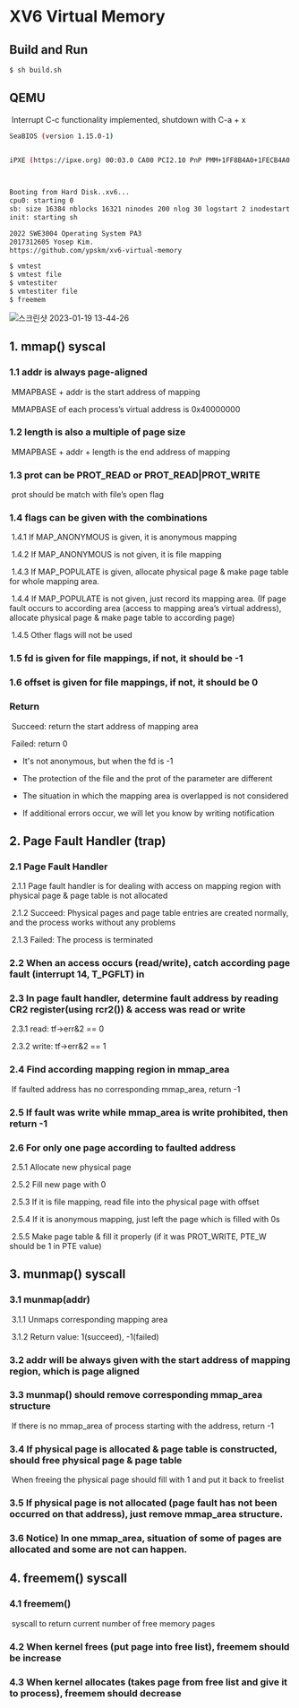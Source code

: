 # XV6 Virtual Memory

## Build and Run

```bash
$ sh build.sh
```

## QEMU  

​	Interrupt C-c functionality implemented, shutdown with C-a + x

```bash
SeaBIOS (version 1.15.0-1)


iPXE (https://ipxe.org) 00:03.0 CA00 PCI2.10 PnP PMM+1FF8B4A0+1FECB4A0 CA00
                                                                               


Booting from Hard Disk..xv6...
cpu0: starting 0
sb: size 16384 nblocks 16321 ninodes 200 nlog 30 logstart 2 inodestart 32 bmap start 58
init: starting sh

2022 SWE3004 Operating System PA3 
2017312605 Yosep Kim.
https://github.com/ypskm/xv6-virtual-memory

$ vmtest 
$ vmtest file
$ vmtestiter
$ vmtestiter file
$ freemem
```

![스크린샷 2023-01-19 13-44-26](https://user-images.githubusercontent.com/71680670/213357441-0930e4ba-bb61-43fb-86d3-ad3abb1edd7e.png)

## 1. mmap() syscal

###   1.1 addr is always page-aligned

​	MMAPBASE + addr is the start address of mapping

​	MMAPBASE of each process’s virtual address is 0x40000000

###   1.2 length is also a multiple of page size

​	MMAPBASE + addr + length is the end address of mapping

###   1.3 prot can be PROT_READ or PROT_READ|PROT_WRITE

​	prot should be match with file’s open flag

###   1.4 flags can be given with the combinations

​	1.4.1 If MAP_ANONYMOUS is given, it is anonymous mapping

​	1.4.2 If MAP_ANONYMOUS is not given, it is file mapping

​	1.4.3 If MAP_POPULATE is given, allocate physical page & make page table for whole mapping area.

​	1.4.4 If MAP_POPULATE is not given, just record its mapping area. (If page fault occurs to according area (access to mapping area’s virtual address), allocate physical page & make page table to according page)

​ 1.4.5 Other flags will not be used

###   1.5 fd is given for file mappings, if not, it should be -1 

###   1.6 offset is given for file mappings, if not, it should be 0

###   Return

​    Succeed: return the start address of mapping area

​    Failed: return 0

   - It's not anonymous, but when the fd is -1
   
   - The protection of the file and the prot of the parameter are different
   
   - The situation in which the mapping area is overlapped is not considered
   
   - If additional errors occur, we will let you know by writing notification

## 2. Page Fault Handler (trap)

###   2.1 Page Fault Handler

​    2.1.1 Page fault handler is for dealing with access on mapping region with physical page & page table is not allocated

​    2.1.2 Succeed: Physical pages and page table entries are created normally, and the process works without any problems

​    2.1.3 Failed: The process is terminated

###   2.2 When an access occurs (read/write), catch according page fault (interrupt 14, T_PGFLT) in

###   2.3 In page fault handler, determine fault address by reading CR2 register(using rcr2()) & access was read or write

​    2.3.1 read: tf->err&2 == 0

​    2.3.2 write: tf->err&2 == 1

###   2.4 Find according mapping region in mmap_area

​    If faulted address has no corresponding mmap_area, return -1

###   2.5 If fault was write while mmap_area is write prohibited, then return -1

###   2.6 For only one page according to faulted address

​    2.5.1 Allocate new physical page

​    2.5.2 Fill new page with 0

​    2.5.3 If it is file mapping, read file into the physical page with offset

​    2.5.4 If it is anonymous mapping, just left the page which is filled with 0s

​    2.5.5 Make page table & fill it properly (if it was PROT_WRITE, PTE_W should be 1 in PTE value)

## 3. munmap() syscall

###   3.1 munmap(addr)

​    3.1.1 Unmaps corresponding mapping area

​    3.1.2 Return value: 1(succeed), -1(failed)

###   3.2 addr will be always given with the start address of mapping region, which is page aligned

###   3.3 munmap() should remove corresponding mmap_area structure 

​    If there is no mmap_area of process starting with the address, return -1

###   3.4 If physical page is allocated & page table is constructed, should free physical page & page table 

​    When freeing the physical page should fill with 1 and put it back to freelist

###   3.5 If physical page is not allocated (page fault has not been occurred on that address), just remove mmap_area structure.

###   3.6 Notice) In one mmap_area, situation of some of pages are allocated and some are not can happen.

## 4. freemem() syscall

###   4.1 freemem()  

​    syscall to return current number of free memory pages

###   4.2 When kernel frees (put page into free list), freemem should be increase

###   4.3 When kernel allocates (takes page from free list and give it to process), freemem should decrease
